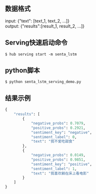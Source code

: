 ## 数据格式  
input: {"text": [text_1, text_2, ...]}  
output: {"results":[result_1, result_2, ...]}  

## Serving快速启动命令  
```shell
$ hub serving start -m senta_lstm  
```

## python脚本
``` shell
$ python senta_lstm_serving_demo.py  
```  

## 结果示例  
```python
{  
    "results": [  
        {  
            "negative_probs": 0.7079,  
            "positive_probs": 0.2921,  
            "sentiment_key": "negative",  
            "sentiment_label": 0,  
            "text": "我不爱吃甜食"  
        },  
        {  
            "negative_probs": 0.0149,  
            "positive_probs": 0.9851,  
            "sentiment_key": "positive",  
            "sentiment_label": 1,  
            "text": "我喜欢躺在床上看电影"  
        }  
    ]  
}  
```

